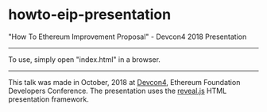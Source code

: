 
# howto-eip-presentation

"How To Ethereum Improvement Proposal" - Devcon4 2018 Presentation

---

To use, simply open "index.html" in a browser.

---

This talk was made in October, 2018 at [Devcon4](https://devcon.ethereum.org/devcon4), Ethereum Foundation Developers Conference. The presentation uses the [reveal.js](https://github.com/hakimel/reveal.js/) HTML presentation framework. 
